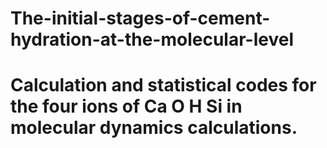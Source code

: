 # The-initial-stages-of-cement-hydration-at-the-molecular-level
# Calculation and statistical codes for the four ions of Ca O H Si in molecular dynamics calculations.


